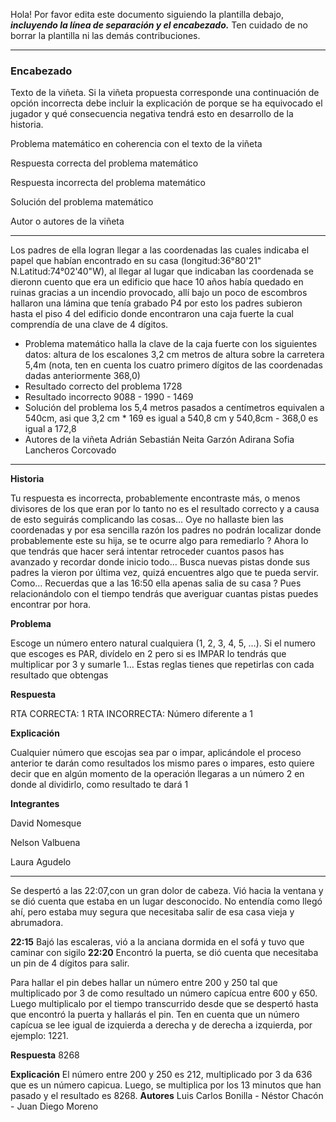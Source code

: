 Hola! Por favor edita este documento siguiendo la plantilla debajo, ***incluyendo la línea de separación y el encabezado.***
Ten cuidado de no borrar la plantilla ni las demás contribuciones. 

**********************************************************************
### Encabezado

Texto de la viñeta. Si la viñeta propuesta corresponde una continuación de opción incorrecta debe incluir la explicación de porque se ha equivocado el jugador y qué consecuencia negativa tendrá esto en desarrollo de la historia.

Problema matemático en coherencia con el texto de la viñeta

Respuesta correcta del problema matemático

Respuesta incorrecta del problema matemático

Solución del problema matemático

Autor o autores de la viñeta
**********************************************************************
Los padres de ella logran llegar a las coordenadas las cuales indicaba el papel que habían encontrado en su casa (longitud:36°80'21" N.Latitud:74°02'40"W), al llegar al lugar que indicaban las coordenada se dieronn cuento que era un edificio que hace 10 años había quedado en ruinas gracias a un incendio provocado, allí bajo un poco de escombros hallaron una lámina que tenía grabado P4 por esto los padres subieron hasta el piso 4 del edificio donde encontraron una caja fuerte la cual comprendía de una clave de 4 dígitos. 
- Problema matemático 
halla la clave de la caja fuerte con los siguientes datos: 
altura de los escalones 3,2 cm
metros de altura sobre la carretera 5,4m
(nota, ten en cuenta los cuatro primero dígitos de las coordenadas dadas anteriormente 368,0)
- Resultado correcto del problema 
1728
- Resultado incorrecto
9088 - 1990 - 1469 
- Solución del problema
los 5,4 metros pasados a centímetros equivalen a 540cm, asi que 3,2 cm * 169 es igual a 540,8 cm y 540,8cm - 368,0 es igual a 172,8
- Autores de la viñeta 
Adrián Sebastián Neita Garzón 
Adirana Sofia Lancheros Corcovado

****************************************************************************

**Historia**

Tu respuesta es incorrecta, probablemente encontraste más, o menos divisores de los que eran por lo tanto no es el resultado correcto y a causa de esto seguirás complicando las cosas… Oye no hallaste bien las coordenadas y por esa sencilla razón los padres no podrán localizar donde probablemente este su hija, se te ocurre algo para remediarlo ? Ahora lo que tendrás que hacer será intentar retroceder cuantos pasos has avanzado y recordar donde inicio todo… Busca nuevas pistas donde sus padres la vieron por última vez, quizá encuentres algo que te pueda servir. Como… Recuerdas que a las 16:50 ella apenas salia de su casa ? Pues relacionándolo con el tiempo tendrás que averiguar cuantas pistas puedes encontrar por hora.

**Problema**

Escoge un número entero natural cualquiera (1, 2, 3, 4, 5, …). Si el numero que escoges es PAR, divídelo en 2 pero si es IMPAR lo tendrás que multiplicar por 3 y sumarle 1… Estas reglas tienes que repetirlas con cada resultado que obtengas

**Respuesta**

RTA CORRECTA: 1
RTA INCORRECTA: Número diferente a 1

**Explicación**

Cualquier número que escojas sea par o impar, aplicándole el proceso anterior te darán como resultados los mismo pares o impares, esto quiere decir que en algún momento de la operación llegaras a un número 2 en donde al dividirlo, como resultado te dará 1

**Integrantes**

David Nomesque

Nelson Valbuena

Laura Agudelo

**********************************************************************
Se despertó a las 22:07,con un gran dolor de cabeza. Vió hacia la ventana y se dió cuenta que estaba en un lugar desconocido. No entendía como llegó ahí, pero estaba muy segura que necesitaba salir de esa casa vieja y abrumadora. 

**22:15** Bajó las escaleras, vió a la anciana dormida en el sofá y tuvo que caminar con sigilo
**22:20** Encontró la puerta, se dió cuenta que necesitaba un pin de 4 dígitos para salir.

Para hallar el pin debes hallar un número entre 200 y 250 tal que multiplicado por 3 de como resultado un número capícua entre 600 y 650. Luego multiplicalo por el tiempo transcurrido desde que se despertó hasta que encontró la puerta y hallarás el pin. Ten en cuenta que un número capícua se lee igual de izquierda a derecha y de derecha a izquierda, por ejemplo: 1221.

**Respuesta** 8268

**Explicación** El número entre 200 y 250 es 212, multiplicado por 3 da 636 que es un número capicua. Luego, se multiplica por los 13 minutos que han pasado y el resultado es 8268.
**Autores** Luis Carlos Bonilla - Néstor Chacón - Juan Diego Moreno
